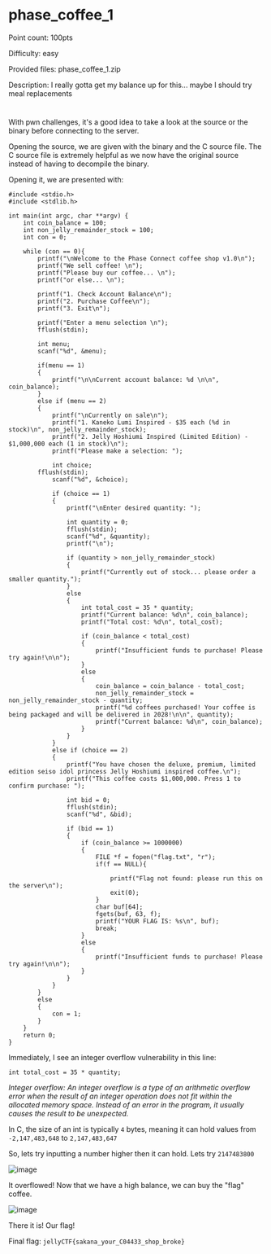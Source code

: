 # phase_coffee_1 
Point count: 100pts

Difficulty: easy

Provided files: phase_coffee_1.zip

Description: I really gotta get my balance up for this... maybe I should try meal replacements
# 

With pwn challenges, it's a good idea to take a look at the source or the binary before connecting to the server.

Opening the source, we are given with the binary and the C source file. The C source file is extremely helpful as we now have the original source instead of having to decompile the binary.

Opening it, we are presented with:

```
#include <stdio.h>
#include <stdlib.h>

int main(int argc, char **argv) {
    int coin_balance = 100;
    int non_jelly_remainder_stock = 100;
    int con = 0;

    while (con == 0){
        printf("\nWelcome to the Phase Connect coffee shop v1.0\n");
        printf("We sell coffee! \n");
        printf("Please buy our coffee... \n");
        printf("or else... \n");

        printf("1. Check Account Balance\n");
        printf("2. Purchase Coffee\n");
        printf("3. Exit\n");

        printf("Enter a menu selection \n");
        fflush(stdin);

        int menu;
        scanf("%d", &menu);

        if(menu == 1)
        {
            printf("\n\nCurrent account balance: %d \n\n", coin_balance);
        }
        else if (menu == 2)
        {
            printf("\nCurrently on sale\n");
            printf("1. Kaneko Lumi Inspired - $35 each (%d in stock)\n", non_jelly_remainder_stock);
            printf("2. Jelly Hoshiumi Inspired (Limited Edition) - $1,000,000 each (1 in stock)\n");
            printf("Please make a selection: ");
	
            int choice;
	    fflush(stdin);
            scanf("%d", &choice);

            if (choice == 1)
            {
                printf("\nEnter desired quantity: ");

                int quantity = 0;
                fflush(stdin);
                scanf("%d", &quantity);
                printf("\n");

                if (quantity > non_jelly_remainder_stock)
                {
                    printf("Currently out of stock... please order a smaller quantity.");
                }
                else
                {
                    int total_cost = 35 * quantity;
                    printf("Current balance: %d\n", coin_balance);
                    printf("Total cost: %d\n", total_cost);

                    if (coin_balance < total_cost)
                    {
                        printf("Insufficient funds to purchase! Please try again!\n\n");
                    }
                    else
                    {
                        coin_balance = coin_balance - total_cost;
                        non_jelly_remainder_stock = non_jelly_remainder_stock - quantity;
                        printf("%d coffees purchased! Your coffee is being packaged and will be delivered in 2028!\n\n", quantity);
                        printf("Current balance: %d\n", coin_balance);
                    }
                }
            }
            else if (choice == 2)
            {
                printf("You have chosen the deluxe, premium, limited edition seiso idol princess Jelly Hoshiumi inspired coffee.\n");
                printf("This coffee costs $1,000,000. Press 1 to confirm purchase: ");

                int bid = 0;
                fflush(stdin);
                scanf("%d", &bid);

                if (bid == 1)
                {
                    if (coin_balance >= 1000000)
                    {
                        FILE *f = fopen("flag.txt", "r");
                        if(f == NULL){

                            printf("Flag not found: please run this on the server\n");
                            exit(0);
                        }
                        char buf[64];
                        fgets(buf, 63, f);
                        printf("YOUR FLAG IS: %s\n", buf);
                        break;
                    }
                    else
                    {
                        printf("Insufficient funds to purchase! Please try again!\n\n");
                    }
                }
            }
        }
        else
        {
            con = 1;
        }
    }
    return 0;
}
```

Immediately, I see an integer overflow vulnerability in this line:

`int total_cost = 35 * quantity;`

*Integer overflow: An integer overflow is a type of an arithmetic overflow error when the result of an integer operation does not fit within the allocated memory space. Instead of an error in the program, it usually causes the result to be unexpected.*

In C, the size of an int is typically `4` bytes, meaning it can hold values from `-2,147,483,648` to `2,147,483,647`

So, lets try inputting a number higher then it can hold. Lets try `2147483800`

![image](https://github.com/sa1181405/pbchocolate-private-writeups/assets/170969470/01030a20-744f-483e-aa22-cd92d41fd7d3)

It overflowed! Now that we have a high balance, we can buy the "flag" coffee.

![image](https://github.com/sa1181405/pbchocolate-private-writeups/assets/170969470/155d2497-5ac3-4e74-a914-ae31ad8c7818)

There it is! Our flag!

Final flag: `jellyCTF{sakana_your_C04433_shop_broke}`




